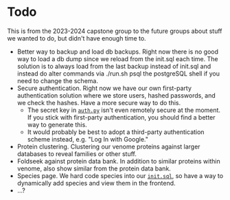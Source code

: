 # Todo

This is from the 2023-2024 capstone group to the future groups about stuff we wanted to do, but didn't have enough time to.

- Better way to backup and load db backups. Right now there is no good way to load a db dump since we reload from the init.sql each time. The solution is to always load from the last backup instead of init.sql and instead do alter commands via ./run.sh psql the postgreSQL shell if you need to change the schema.
- Secure authentication. Right now we have our own first-party authentication solution where we store users, hashed passwords, and we check the hashes. Have a more secure way to do this.
  - The secret key in [`auth.py`](../backend/src/auth.py) isn't even remotely secure at the moment. If you stick with first-party authentication, you should find a better way to generate this.
  - It would probably be best to adopt a third-party authentication scheme instead, e.g. "Log In with Google."
- Protein clustering. Clustering our venome proteins against larger databases to reveal families or other stuff.  
- Foldseek against protein data bank. In addition to similar proteins within venome, also show similar from the protein data bank.
- Species page. We hard code species into our [`init.sql`](../backend/init.sql), so have a way to dynamically add species and view them in the frontend.
- ...?
